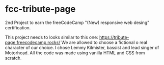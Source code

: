 # fcc-tribute-page
2nd Project to earn the freeCodeCamp "(New) responsive web desing" certification.

This project needs to looks similar to this one: https://tribute-page.freecodecamp.rocks/
We are allowed to choose a fictional o real character of our choice. I chose Lemmy Kilmister, bassist and lead singer of Motorhead.
All the code was made using vanilla HTML and CSS from scratch.
